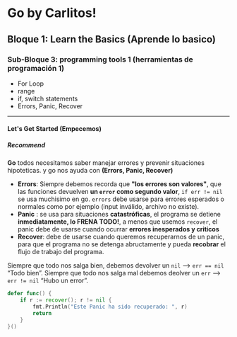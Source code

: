 # **Go by Carlitos!**

## Bloque 1: Learn the Basics (Aprende lo basico)

### Sub-Bloque 3: programming tools 1 (herramientas de programación 1)

- For Loop
- range
- if, switch statements
- Errors, Panic, Recover

---

#### Let's Get Started (Empecemos)

##### Recommend

**Go** todos necesitamos saber manejar errores y prevenir situaciones hipoteticas. y go nos ayuda con **(Errors, Panic, Recover)**

- **Errors**: Siempre debemos recorda que **"los errores son valores"**, que las funciones devuelven **un `error` como segundo valor**, `if err != nil` se usa muchisimo en go. `errors` debe usarse para errores esperados o normales como por ejemplo (input inválido, archivo no existe).
- **Panic** :  se usa para situaciones **catastróficas**, el programa se detiene **inmediatamente, lo FRENA TODO!**, a menos que usemos `recover`, el panic debe de usarse cuando ocurrar **errores inesperados y criticos** 
- **Recover**: debe de usarse cuando queremos recuperarnos de un panic, para que el programa no se detenga abructamente y pueda **recobrar** el flujo de trabajo del programa.

Siempre que todo nos salga bien, debemos devolver un `nil` --> `err == nil` “Todo bien”.
Siempre que todo nos salga mal debemos deolver un `err` --> `err != nil` “Hubo un error”.

```go
defer func() {
    if r := recover(); r != nil {
        fmt.Println("Este Panic ha sido recuperado: ", r)
        return
    }
}()
```
